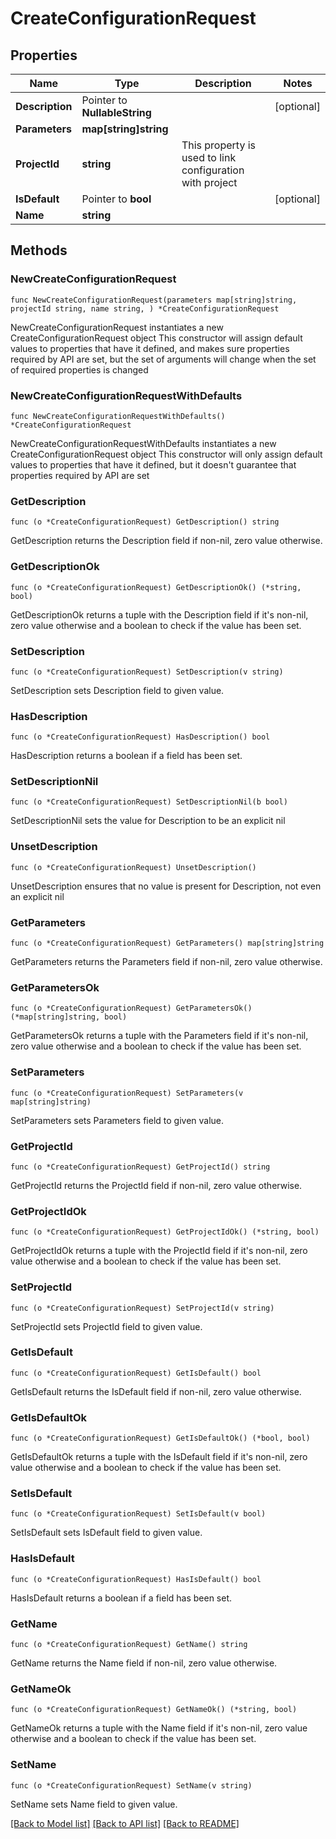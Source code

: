 # CreateConfigurationRequest

## Properties

Name | Type | Description | Notes
------------ | ------------- | ------------- | -------------
**Description** | Pointer to **NullableString** |  | [optional] 
**Parameters** | **map[string]string** |  | 
**ProjectId** | **string** | This property is used to link configuration with project | 
**IsDefault** | Pointer to **bool** |  | [optional] 
**Name** | **string** |  | 

## Methods

### NewCreateConfigurationRequest

`func NewCreateConfigurationRequest(parameters map[string]string, projectId string, name string, ) *CreateConfigurationRequest`

NewCreateConfigurationRequest instantiates a new CreateConfigurationRequest object
This constructor will assign default values to properties that have it defined,
and makes sure properties required by API are set, but the set of arguments
will change when the set of required properties is changed

### NewCreateConfigurationRequestWithDefaults

`func NewCreateConfigurationRequestWithDefaults() *CreateConfigurationRequest`

NewCreateConfigurationRequestWithDefaults instantiates a new CreateConfigurationRequest object
This constructor will only assign default values to properties that have it defined,
but it doesn't guarantee that properties required by API are set

### GetDescription

`func (o *CreateConfigurationRequest) GetDescription() string`

GetDescription returns the Description field if non-nil, zero value otherwise.

### GetDescriptionOk

`func (o *CreateConfigurationRequest) GetDescriptionOk() (*string, bool)`

GetDescriptionOk returns a tuple with the Description field if it's non-nil, zero value otherwise
and a boolean to check if the value has been set.

### SetDescription

`func (o *CreateConfigurationRequest) SetDescription(v string)`

SetDescription sets Description field to given value.

### HasDescription

`func (o *CreateConfigurationRequest) HasDescription() bool`

HasDescription returns a boolean if a field has been set.

### SetDescriptionNil

`func (o *CreateConfigurationRequest) SetDescriptionNil(b bool)`

 SetDescriptionNil sets the value for Description to be an explicit nil

### UnsetDescription
`func (o *CreateConfigurationRequest) UnsetDescription()`

UnsetDescription ensures that no value is present for Description, not even an explicit nil
### GetParameters

`func (o *CreateConfigurationRequest) GetParameters() map[string]string`

GetParameters returns the Parameters field if non-nil, zero value otherwise.

### GetParametersOk

`func (o *CreateConfigurationRequest) GetParametersOk() (*map[string]string, bool)`

GetParametersOk returns a tuple with the Parameters field if it's non-nil, zero value otherwise
and a boolean to check if the value has been set.

### SetParameters

`func (o *CreateConfigurationRequest) SetParameters(v map[string]string)`

SetParameters sets Parameters field to given value.


### GetProjectId

`func (o *CreateConfigurationRequest) GetProjectId() string`

GetProjectId returns the ProjectId field if non-nil, zero value otherwise.

### GetProjectIdOk

`func (o *CreateConfigurationRequest) GetProjectIdOk() (*string, bool)`

GetProjectIdOk returns a tuple with the ProjectId field if it's non-nil, zero value otherwise
and a boolean to check if the value has been set.

### SetProjectId

`func (o *CreateConfigurationRequest) SetProjectId(v string)`

SetProjectId sets ProjectId field to given value.


### GetIsDefault

`func (o *CreateConfigurationRequest) GetIsDefault() bool`

GetIsDefault returns the IsDefault field if non-nil, zero value otherwise.

### GetIsDefaultOk

`func (o *CreateConfigurationRequest) GetIsDefaultOk() (*bool, bool)`

GetIsDefaultOk returns a tuple with the IsDefault field if it's non-nil, zero value otherwise
and a boolean to check if the value has been set.

### SetIsDefault

`func (o *CreateConfigurationRequest) SetIsDefault(v bool)`

SetIsDefault sets IsDefault field to given value.

### HasIsDefault

`func (o *CreateConfigurationRequest) HasIsDefault() bool`

HasIsDefault returns a boolean if a field has been set.

### GetName

`func (o *CreateConfigurationRequest) GetName() string`

GetName returns the Name field if non-nil, zero value otherwise.

### GetNameOk

`func (o *CreateConfigurationRequest) GetNameOk() (*string, bool)`

GetNameOk returns a tuple with the Name field if it's non-nil, zero value otherwise
and a boolean to check if the value has been set.

### SetName

`func (o *CreateConfigurationRequest) SetName(v string)`

SetName sets Name field to given value.



[[Back to Model list]](../README.md#documentation-for-models) [[Back to API list]](../README.md#documentation-for-api-endpoints) [[Back to README]](../README.md)


